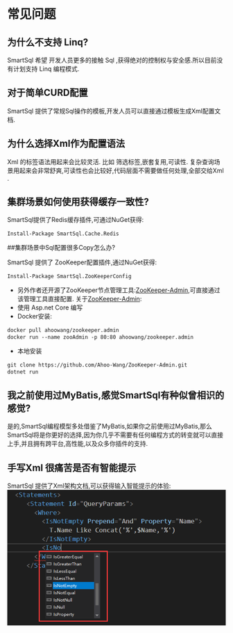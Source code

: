 # 常见问题

## 为什么不支持 Linq?
SmartSql 希望 开发人员更多的接触 Sql ,获得绝对的控制权与安全感.所以目前没有计划支持 Linq 编程模式.

## 对于简单CURD配置
SmartSql 提供了常规Sql操作的模板,开发人员可以直接通过模板生成Xml配置文档.

## 为什么选择Xml作为配置语法
Xml 的标签语法用起来会比较灵活. 比如 筛选标签,嵌套复用,可读性.
复杂查询场景用起来会非常舒爽,可读性也会比较好,代码层面不需要做任何处理,全部交给Xml .

## 集群场景如何使用获得缓存一致性?

SmartSql提供了Redis缓存插件,可通过NuGet获得:
```
Install-Package SmartSql.Cache.Redis
```
##集群场景中Sql配置很多Copy怎么办?

SmartSql 提供了 ZooKeeper配置插件,通过NuGet获得:
```
Install-Package SmartSql.ZooKeeperConfig
```
- 另外作者还开源了ZooKeeper节点管理工具:[ZooKeeper-Admin](https://github.com/Ahoo-Wang/ZooKeeper-Admin),可直接通过该管理工具直接配置. 关于[ZooKeeper-Admin](https://github.com/Ahoo-Wang/ZooKeeper-Admin):
- 使用 Asp.net Core 编写
- Docker安装:
```
docker pull ahoowang/zookeeper.admin
docker run --name zooAdmin -p 80:80 ahoowang/zookeeper.admin
```
- 本地安装
```
git clone https://github.com/Ahoo-Wang/ZooKeeper-Admin.git
dotnet run
```
## 我之前使用过MyBatis,感觉SmartSql有种似曾相识的感觉?
是的,SmartSql编程模型多处借鉴了MyBatis,如果你之前使用过MyBatis,那么SmartSql将是你更好的选择,因为你几乎不需要有任何编程方式的转变就可以直接上手,并且拥有跨平台,高性能,以及众多你插件的支持.

## 手写Xml 很痛苦是否有智能提示
SmartSql 提供了Xml架构文档,可以获得输入智能提示的体验:
![智能提示](../imgs/intellisense.png)